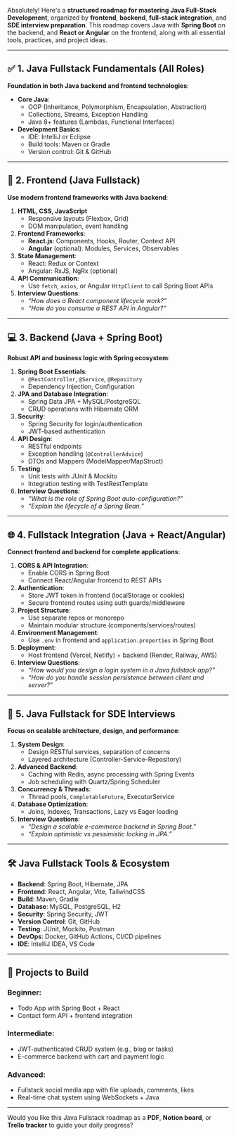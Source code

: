 Absolutely! Here's a **structured roadmap for mastering Java Full-Stack Development**, organized by **frontend**, **backend**, **full-stack integration**, and **SDE interview preparation**. This roadmap covers Java with **Spring Boot** on the backend, and **React or Angular** on the frontend, along with all essential tools, practices, and project ideas.

---

## ✅ **1. Java Fullstack Fundamentals (All Roles)**  
**Foundation in both Java backend and frontend technologies**:  
- **Core Java**:
  - OOP (Inheritance, Polymorphism, Encapsulation, Abstraction)
  - Collections, Streams, Exception Handling
  - Java 8+ features (Lambdas, Functional Interfaces)
- **Development Basics**:
  - IDE: IntelliJ or Eclipse
  - Build tools: Maven or Gradle
  - Version control: Git & GitHub

---

## 🎯 **2. Frontend (Java Fullstack)**  
**Use modern frontend frameworks with Java backend**:  
1. **HTML, CSS, JavaScript**  
   - Responsive layouts (Flexbox, Grid)  
   - DOM manipulation, event handling  
2. **Frontend Frameworks**:
   - **React.js**: Components, Hooks, Router, Context API
   - **Angular** (optional): Modules, Services, Observables
3. **State Management**:
   - React: Redux or Context  
   - Angular: RxJS, NgRx (optional)
4. **API Communication**:
   - Use `fetch`, `axios`, or Angular `HttpClient` to call Spring Boot APIs
5. **Interview Questions**:
   - *“How does a React component lifecycle work?”*  
   - *“How do you consume a REST API in Angular?”*

---

## 💻 **3. Backend (Java + Spring Boot)**  
**Robust API and business logic with Spring ecosystem**:  
1. **Spring Boot Essentials**:
   - `@RestController`, `@Service`, `@Repository`  
   - Dependency Injection, Configuration
2. **JPA and Database Integration**:
   - Spring Data JPA + MySQL/PostgreSQL  
   - CRUD operations with Hibernate ORM
3. **Security**:
   - Spring Security for login/authentication  
   - JWT-based authentication
4. **API Design**:
   - RESTful endpoints  
   - Exception handling (`@ControllerAdvice`)  
   - DTOs and Mappers (ModelMapper/MapStruct)
5. **Testing**:
   - Unit tests with JUnit & Mockito  
   - Integration testing with TestRestTemplate
6. **Interview Questions**:
   - *“What is the role of Spring Boot auto-configuration?”*  
   - *“Explain the lifecycle of a Spring Bean.”*

---

## 🌐 **4. Fullstack Integration (Java + React/Angular)**  
**Connect frontend and backend for complete applications**:  
1. **CORS & API Integration**:
   - Enable CORS in Spring Boot  
   - Connect React/Angular frontend to REST APIs
2. **Authentication**:
   - Store JWT token in frontend (localStorage or cookies)  
   - Secure frontend routes using auth guards/middleware
3. **Project Structure**:
   - Use separate repos or monorepo  
   - Maintain modular structure (components/services/routes)
4. **Environment Management**:
   - Use `.env` in frontend and `application.properties` in Spring Boot
5. **Deployment**:
   - Host frontend (Vercel, Netlify) + backend (Render, Railway, AWS)
6. **Interview Questions**:
   - *“How would you design a login system in a Java fullstack app?”*  
   - *“How do you handle session persistence between client and server?”*

---

## 🧠 **5. Java Fullstack for SDE Interviews**  
**Focus on scalable architecture, design, and performance**:  
1. **System Design**:
   - Design RESTful services, separation of concerns  
   - Layered architecture (Controller-Service-Repository)
2. **Advanced Backend**:
   - Caching with Redis, async processing with Spring Events  
   - Job scheduling with Quartz/Spring Scheduler
3. **Concurrency & Threads**:
   - Thread pools, `CompletableFuture`, ExecutorService
4. **Database Optimization**:
   - Joins, Indexes, Transactions, Lazy vs Eager loading
5. **Interview Questions**:
   - *“Design a scalable e-commerce backend in Spring Boot.”*  
   - *“Explain optimistic vs pessimistic locking in JPA.”*

---

## 🛠️ **Java Fullstack Tools & Ecosystem**
- **Backend**: Spring Boot, Hibernate, JPA  
- **Frontend**: React, Angular, Vite, TailwindCSS  
- **Build**: Maven, Gradle  
- **Database**: MySQL, PostgreSQL, H2  
- **Security**: Spring Security, JWT  
- **Version Control**: Git, GitHub  
- **Testing**: JUnit, Mockito, Postman  
- **DevOps**: Docker, GitHub Actions, CI/CD pipelines  
- **IDE**: IntelliJ IDEA, VS Code

---

## 🚀 **Projects to Build**
### Beginner:
- Todo App with Spring Boot + React  
- Contact form API + frontend integration

### Intermediate:
- JWT-authenticated CRUD system (e.g., blog or tasks)  
- E-commerce backend with cart and payment logic

### Advanced:
- Fullstack social media app with file uploads, comments, likes  
- Real-time chat system using WebSockets + Java

---

Would you like this Java Fullstack roadmap as a **PDF**, **Notion board**, or **Trello tracker** to guide your daily progress?